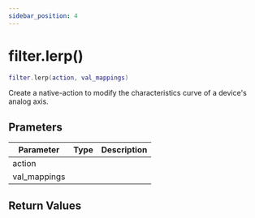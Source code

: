 ```yaml
---
sidebar_position: 4
---
```


# filter.lerp()
```lua
filter.lerp(action, val_mappings)
```
Create a native-action to modify the characteristics curve of a device's analog axis.


## Prameters
|Parameter|Type|Description|
|-|-|-|
|action|||
|val_mappings|||


## Return Values
